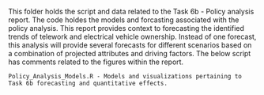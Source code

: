 This folder holds the script and data related to the Task 6b - Policy analysis report. The code holdes the models and forcasting associated with the policy analysis. This report provides context to forecasting the identified trends of telework and electrical vehicle ownership. Instead of one forecast, this analysis will provide several forecasts for different scenarios based on a combination of projected attributes and driving factors. The below script has comments related to the figures within the report.

	Policy_Analysis_Models.R - Models and visualizations pertaining to Task 6b forecasting and quantitative effects. 
		
		
		
